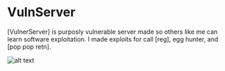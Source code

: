# VulnServer

[VulnerServer] is purposly vulnerable server made so others like me can learn software exploitation. I made exploits for call [reg], egg hunter, and [pop pop retn].

![alt text](https://github.com/ihack4falafel/OSCE/blob/master/Remote%20Buffer%20Overflow/VulnServer/PoC.JPG)
